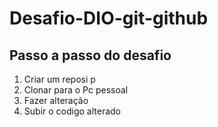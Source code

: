 # Desafio-DIO-git-github
## Passo a passo do desafio 
1. Criar um reposi p
2. Clonar para o Pc pessoal
3. Fazer alteração 
4. Subir o codigo alterado 
